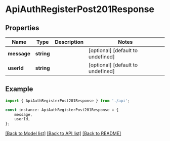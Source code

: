 # ApiAuthRegisterPost201Response


## Properties

Name | Type | Description | Notes
------------ | ------------- | ------------- | -------------
**message** | **string** |  | [optional] [default to undefined]
**userId** | **string** |  | [optional] [default to undefined]

## Example

```typescript
import { ApiAuthRegisterPost201Response } from './api';

const instance: ApiAuthRegisterPost201Response = {
    message,
    userId,
};
```

[[Back to Model list]](../README.md#documentation-for-models) [[Back to API list]](../README.md#documentation-for-api-endpoints) [[Back to README]](../README.md)
